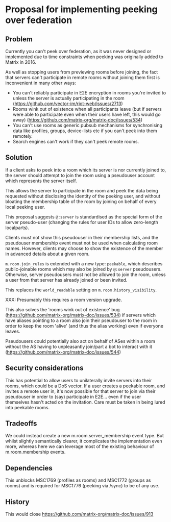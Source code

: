 # Proposal for implementing peeking over federation

## Problem

Currently you can't peek over federation, as it was never designed or
implemented due to time constraints when peeking was originally added to Matrix
in 2016.

As well as stopping users from previewing rooms before joining, the fact that
servers can't participate in remote rooms without joining them first is
inconvenient in many other ways:

 * You can't reliably participate in E2E encryption in rooms you're invited to
   unless the server is actually participating in the room
   (https://github.com/vector-im/riot-web/issues/2713)
 * Rooms wink out of existence when all participants leave (but if servers were
   able to participate even when their users have left, this would go away)
   (https://github.com/matrix-org/matrix-doc/issues/534)
 * You can't use rooms as generic pubsub mechanisms for synchronising data like
   profiles, groups, device-lists etc if you can't peek into them remotely.
 * Search engines can't work if they can't peek remote rooms.

## Solution

If a client asks to peek into a room which its server is nor currently joined
to, the server should attempt to join the room using a pseudouser account which
represents the server itself.

This allows the server to participate in the room and peek the data being
requested without disclosing the identity of the peeking user, and without
bloating the membership table of the room by joining on behalf of every local
peeking user.

This proposal suggests `@:server` is standardised as the special form of the
server pseudo-user (changing the rules for user IDs to allow zero-length
localparts).

Clients must not show this pseudouser in their membership lists, and the
pseudouser membership event must not be used when calculating room names.
However, clients may choose to show the existence of the member in advanced
details about a given room.

`m.room.join_rules` is extended with a new type: `peekable`, which describes
public-joinable rooms which may also be joined by `@:server` pseudousers.
Otherwise, server pseudousers must not be allowed to join the room, unless a
user from that server has already joined or been invited.

This replaces the `world_readable` setting on `m.room.history_visibility`.

XXX: Presumably this requires a room version upgrade.

This also solves the 'rooms wink out of existence' bug
(https://github.com/matrix-org/matrix-doc/issues/534)
if servers which have aliases pointing to a room also join their pseudouser to
the room in order to keep the room 'alive' (and thus the alias working) even
if everyone leaves.

Pseudousers could potentially also act on behalf of ASes within a room without
the AS having to unpleasantly join/part a bot to interact with it
(https://github.com/matrix-org/matrix-doc/issues/544)

## Security considerations

This has potential to allow users to unilaterally invite servers into their rooms,
which could be a DoS vector.  If a user creates a peekable room, and invites a
remote user in, it's now possible for that server to join via their pseudouser
in order to (say) participate in E2E... even if the user themselves hasn't
acted on the invitation.  Care must be taken in being lured into peekable rooms.

## Tradeoffs

We could instead create a new m.room.server_membership event type.  But whilst
slightly semantically clearer, it complicates the implementation even more,
whereas here we can leverage most of the existing behaviour of m.room.membership
events.

## Dependencies

This unblocks MSC1769 (profiles as rooms) and MSC1772 (groups as rooms)
and is required for MSC1776 (peeking via /sync) to be of any use.

## History

This would close https://github.com/matrix-org/matrix-doc/issues/913
